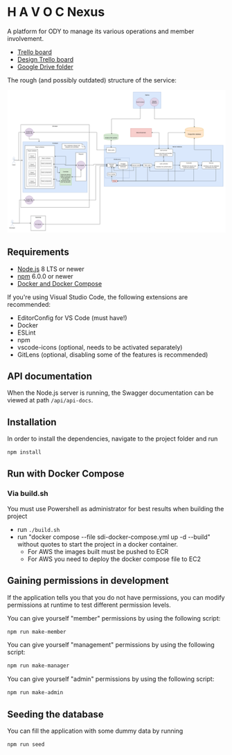 # H A V O C Nexus

A platform for ODY to manage its various operations and member involvement.

- [Trello board](https://trello.com/b/PXYEYzl4)
- [Design Trello board](https://trello.com/b/SmOJFAOT)
- [Google Drive folder](https://drive.google.com/drive/folders/1iQW2i46pwHhgaeSMMbHLN6VWz2U21BPY?usp=sharing)

The rough (and possibly outdated) structure of the service:

![Express.js server structure](./docs/images/structure.png)

## Requirements

- [Node.js](https://nodejs.org/en/) 8 LTS or newer
- [npm](https://www.npmjs.com/) 6.0.0 or newer
- [Docker and Docker Compose](https://docs.docker.com/compose/install/)

If you're using Visual Studio Code, the following extensions are recommended:

- EditorConfig for VS Code (must have!)
- Docker
- ESLint
- npm
- vscode-icons (optional, needs to be activated separately)
- GitLens (optional, disabling some of the features is recommended)

## API documentation

When the Node.js server is running, the Swagger documentation can be viewed at path `/api/api-docs`.

## Installation

In order to install the dependencies, navigate to the project folder and run

```bash
npm install
```
## Run with Docker Compose

### Via build.sh
You must use Powershell as administrator for best results when building the project
* run `./build.sh`
* run "docker compose --file sdi-docker-compose.yml up -d --build" without quotes to start the project in a docker container.
    * For AWS the images built must be pushed to ECR
    * For AWS you need to deploy the docker compose file to EC2

## Gaining permissions in development

If the application tells you that you do not have permissions, you can modify permissions at runtime to test different permission levels.

You can give yourself "member" permissions by using the following script:
```bash
npm run make-member
```

You can give yourself "management" permissions by using the following script:
```bash
npm run make-manager
```

You can give yourself "admin" permissions by using the following script:
```bash
npm run make-admin
```
## Seeding the database

You can fill the application with some dummy data by running

```bash
npm run seed
```
